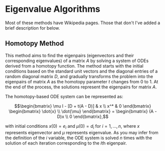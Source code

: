 # Eigenvalue Algorithms
Most of these methods have Wikipedia pages. Those that don't I've added a brief description for below.

## Homotopy Method

This method aims to find the eigenpairs (eigenvectors and their corresponding eigenvalues) of a matrix $A$ by solving a system of ODEs derived from a homotopy function. The method starts with the initial conditions based on the standard unit vectors and the diagonal entries of a random diagonal matrix $D$, and gradually transforms the problem into the eigenpairs of matrix $A$ as the homotopy parameter $t$ changes from $0$ to $1$. At the end of the process, the solutions represent the eigenpairs for matrix $A$.

The homotopy-based ODE system can be represented as:

```math
\begin{bmatrix}
    \mu I - [D + t(A - D)] & x \\
    x^* & 0
\end{bmatrix}
\begin{bmatrix}
    \dot{x} \\
    \dot{\mu}
\end{bmatrix}
=
\begin{bmatrix}
    (A - D)x \\
    0
\end{bmatrix},
```

with initial conditions $x(0) = e_i$ and $\mu(0) = d_i$ for $i=1,\ldots,n$, where $x$ represents eigenvector and $\mu$ represents eigenvalue. As you may infer from the definition of the $i$ variable, the ODE system is solved $n$ times with the solution of each iteration corresponding to the $i\text{th}$ eigenpair.
